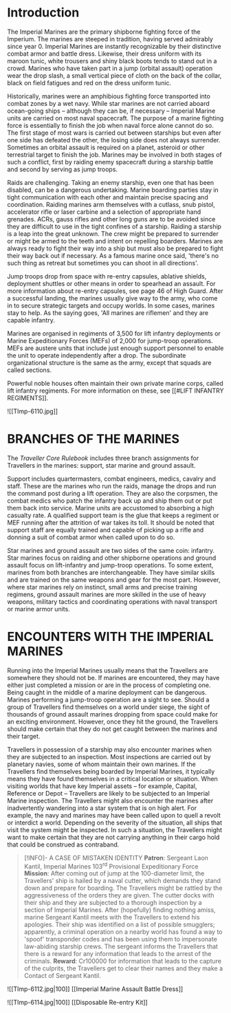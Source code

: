 # Introduction

The Imperial Marines are the primary shipborne fighting force of the Imperium. The marines are steeped in tradition, having served admirably since year 0. Imperial Marines are instantly recognizable by their distinctive combat armor and battle dress. Likewise, their dress uniform with its maroon tunic, white trousers and shiny black boots tends to stand out in a crowd. Marines who have taken part in a jump (orbital assault) operation wear the drop slash, a small vertical piece of cloth on the back of the collar, black on field fatigues and red on the dress uniform tunic.

Historically, marines were an amphibious fighting force transported into combat zones by a wet navy. While star marines are not carried aboard ocean-going ships – although they can be, if necessary – Imperial Marine units are carried on most naval spacecraft. The purpose of a marine fighting force is essentially to finish the job when naval force alone cannot do so. The first stage of most wars is carried out between starships but even after one side has defeated the other, the losing side does not always surrender. Sometimes an orbital assault is required on a planet, asteroid or other terrestrial target to finish the job. Marines may be involved in both stages of such a conflict, first by raiding enemy spacecraft during a starship battle and second by serving as jump troops.

Raids are challenging. Taking an enemy starship, even one that has been disabled, can be a dangerous undertaking. Marine boarding parties stay in tight communication with each other and maintain precise spacing and coordination. Raiding marines arm themselves with a cutlass, snub pistol, accelerator rifle or laser carbine and a selection of appropriate hand grenades. ACRs, gauss rifles and other long guns are to be avoided since they are difficult to use in the tight confines of a starship. Raiding a starship is a leap into the great unknown. The crew might be prepared to surrender or might be armed to the teeth and intent on repelling boarders. Marines are always ready to fight their way into a ship but must also be prepared to fight their way back out if necessary. As a famous marine once said, 'there's no such thing as retreat but sometimes you can shoot in all directions'.

Jump troops drop from space with re-entry capsules, ablative shields, deployment shuttles or other means in order to spearhead an assault. For more information about re-entry capsules, see page 46 of High Guard. After a successful landing, the marines usually give way to the army, who come in to secure strategic targets and occupy worlds. In some cases, marines stay to help. As the saying goes, 'All marines are riflemen' and they are capable infantry.

Marines are organised in regiments of 3,500 for lift infantry deployments or Marine Expeditionary Forces (MEFs) of 2,000 for jump-troop operations. MEFs are austere units that include just enough support personnel to enable the unit to operate independently after a drop. The subordinate organizational structure is the same as the army, except that squads are called sections.

Powerful noble houses often maintain their own private marine corps, called lift infantry regiments. For more information on these, see [[#LIFT INFANTRY REGIMENTS]].

![[TImp-6110.jpg]]

# BRANCHES OF THE MARINES

The _Traveller Core Rulebook_ includes three branch assignments for Travellers in the marines: support, star marine and ground assault.

Support includes quartermasters, combat engineers, medics, cavalry and staff. These are the marines who run the raids, manage the drops and run the command post during a lift operation. They are also the corpsmen, the combat medics who patch the infantry back up and ship them out or put them back into service. Marine units are accustomed to absorbing a high casualty rate. A qualified support team is the glue that keeps a regiment or MEF running after the attrition of war takes its toll. It should be noted that support staff are equally trained and capable of picking up a rifle and donning a suit of combat armor when called upon to do so.

Star marines and ground assault are two sides of the same coin: infantry. Star marines focus on raiding and other shipborne operations and ground assault focus on lift-infantry and jump-troop operations. To some extent, marines from both branches are interchangeable. They have similar skills and are trained on the same weapons and gear for the most part. However, where star marines rely on instinct, small arms and precise training regimens, ground assault marines are more skilled in the use of heavy weapons, military tactics and coordinating operations with naval transport or marine armor units.

# ENCOUNTERS WITH THE IMPERIAL MARINES

Running into the Imperial Marines usually means that the Travellers are somewhere they should not be. If marines are encountered, they may have either just completed a mission or are in the process of completing one. Being caught in the middle of a marine deployment can be dangerous. Marines performing a jump-troop operation are a sight to see. Should a group of Travellers find themselves on a world under siege, the sight of thousands of ground assault marines dropping from space could make for an exciting environment. However, once they hit the ground, the Travellers should make certain that they do not get caught between the marines and their target.

Travellers in possession of a starship may also encounter marines when they are subjected to an inspection. Most inspections are carried out by planetary navies, some of whom maintain their own marines. If the Travellers find themselves being boarded by Imperial Marines, it typically means they have found themselves in a critical location or situation. When visiting worlds that have key Imperial assets – for example, Capital, Reference or Depot – Travellers are likely to be subjected to an Imperial Marine inspection. The Travellers might also encounter the marines after inadvertently wandering into a star system that is on high alert. For example, the navy and marines may have been called upon to quell a revolt or interdict a world. Depending on the severity of the situation, all ships that visit the system might be inspected. In such a situation, the Travellers might want to make certain that they are not carrying anything in their cargo hold that could be construed as contraband.

> [!INFO]- A CASE OF MISTAKEN IDENTITY
> **Patron**: Sergeant Laon Kantil, Imperial Marines 103<sup>rd</sup> Provisional Expeditionary Force
> **Mission**: After coming out of jump at the 100-diameter limit, the Travellers' ship is hailed by a naval cutter, which demands they stand down and prepare for boarding. The Travellers might be rattled by the aggressiveness of the orders they are given. The cutter docks with their ship and they are subjected to a thorough inspection by a section of Imperial Marines. After (hopefully) finding nothing amiss, marine Sergeant Kantil meets with the Travellers to extend his apologies. Their ship was identified on a list of possible smugglers; apparently, a criminal operation on a nearby world has found a way to 'spoof' transponder codes and has been using them to impersonate law-abiding starship crews. The sergeant informs the Travellers that there is a reward for any information that leads to the arrest of the criminals.
> **Reward**: Cr100000 for information that leads to the capture of the culprits, the Travellers get to clear their names and they make a Contact of Sergeant Kantil.

![[TImp-6112.jpg|100]]
[[Imperial Marine Assault Battle Dress]]

![[TImp-6114.jpg|100]]
[[Disposable Re-entry Kit]]
